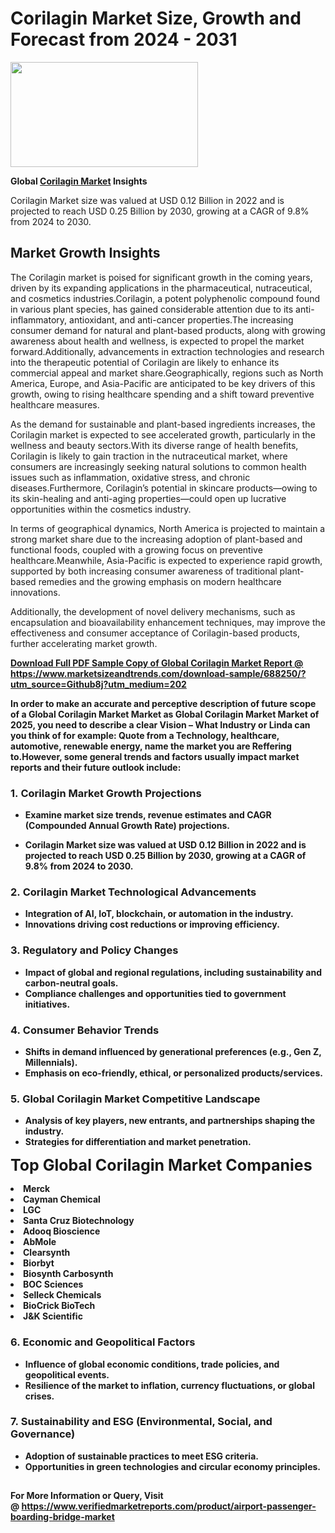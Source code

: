<H1>Corilagin Market Size, Growth and Forecast from 2024 - 2031</H1><img class="aligncenter size-medium wp-image-584254" src="https://thirdeyenews.in/wp-content/uploads/2024/09/Global-Market-Research-300x168.jpeg" alt="" width="300" height="168" /><p><strong>Global&nbsp;<a href="https://www.marketsizeandtrends.com/download-sample/688250/?utm_source=Github8j?utm_medium=202">Corilagin Market</a> Insights</strong></p><p>Corilagin Market size was valued at USD 0.12 Billion in 2022 and is projected to reach USD 0.25 Billion by 2030, growing at a CAGR of 9.8% from 2024 to 2030.</p><p><h2>Market Growth Insights</h2> <p>The Corilagin market is poised for significant growth in the coming years, driven by its expanding applications in the pharmaceutical, nutraceutical, and cosmetics industries.Corilagin, a potent polyphenolic compound found in various plant species, has gained considerable attention due to its anti-inflammatory, antioxidant, and anti-cancer properties.The increasing consumer demand for natural and plant-based products, along with growing awareness about health and wellness, is expected to propel the market forward.Additionally, advancements in extraction technologies and research into the therapeutic potential of Corilagin are likely to enhance its commercial appeal and market share.Geographically, regions such as North America, Europe, and Asia-Pacific are anticipated to be key drivers of this growth, owing to rising healthcare spending and a shift toward preventive healthcare measures.</p> <p><strong><a href="#"></a></strong></p> <p>As the demand for sustainable and plant-based ingredients increases, the Corilagin market is expected to see accelerated growth, particularly in the wellness and beauty sectors.With its diverse range of health benefits, Corilagin is likely to gain traction in the nutraceutical market, where consumers are increasingly seeking natural solutions to common health issues such as inflammation, oxidative stress, and chronic diseases.Furthermore, Corilagin’s potential in skincare products—owing to its skin-healing and anti-aging properties—could open up lucrative opportunities within the cosmetics industry.</p> <p>In terms of geographical dynamics, North America is projected to maintain a strong market share due to the increasing adoption of plant-based and functional foods, coupled with a growing focus on preventive healthcare.Meanwhile, Asia-Pacific is expected to experience rapid growth, supported by both increasing consumer awareness of traditional plant-based remedies and the growing emphasis on modern healthcare innovations.</p> <p>Additionally, the development of novel delivery mechanisms, such as encapsulation and bioavailability enhancement techniques, may improve the effectiveness and consumer acceptance of Corilagin-based products, further accelerating market growth.</p> <p><strong><a href="#"></p><p><span class=""><strong>Download Full PDF Sample Copy of Global Corilagin Market Report</strong> @ <a href="https://www.marketsizeandtrends.com/download-sample/688250/?utm_source=Github8j?utm_medium=202" target="_blank">https://www.marketsizeandtrends.com/download-sample/688250/?utm_source=Github8j?utm_medium=202</a></span></p><p>In order to make an accurate and perceptive description of future scope of a Global&nbsp;Corilagin Market Market as Global&nbsp;Corilagin Market Market of 2025, you need to describe a clear Vision &ndash; What Industry or Linda can you think of for example: Quote from a Technology, healthcare, automotive, renewable energy, name the market you are Reffering to.However, some general trends and factors usually impact market reports and their future outlook include:</p><h3>1.&nbsp;<strong>Corilagin Market Growth Projections</strong></h3><ul><li>Examine market size trends, revenue estimates and CAGR (Compounded Annual Growth Rate) projections.</li><li><p>Corilagin Market size was valued at USD 0.12 Billion in 2022 and is projected to reach USD 0.25 Billion by 2030, growing at a CAGR of 9.8% from 2024 to 2030.</p></li></ul><h3>2.&nbsp;<strong>Corilagin Market Technological Advancements</strong></h3><ul><li>Integration of AI, IoT, blockchain, or automation in the industry.</li><li>Innovations driving cost reductions or improving efficiency.</li></ul><h3>3.&nbsp;<strong>Regulatory and Policy Changes</strong></h3><ul><li>Impact of global and regional regulations, including sustainability and carbon-neutral goals.</li><li>Compliance challenges and opportunities tied to government initiatives.</li></ul><h3>4.&nbsp;<strong>Consumer Behavior Trends</strong></h3><ul><li>Shifts in demand influenced by generational preferences (e.g., Gen Z, Millennials).</li><li>Emphasis on eco-friendly, ethical, or personalized products/services.</li></ul><h3>5.&nbsp;<strong>Global Corilagin Market Competitive Landscape</strong></h3><ul><li>Analysis of key players, new entrants, and partnerships shaping the industry.</li><li>Strategies for differentiation and market penetration.</li></ul><p data-pm-slice="1 1 []"><span style="color: inherit; font-family: inherit; font-size: 25px;">Top Global Corilagin Market Companies</span></p><div class="" data-test-id=""><p><li>Merck</li><li> Cayman Chemical</li><li> LGC</li><li> Santa Cruz Biotechnology</li><li> Adooq Bioscience</li><li> AbMole</li><li> Clearsynth</li><li> Biorbyt</li><li> Biosynth Carbosynth</li><li> BOC Sciences</li><li> Selleck Chemicals</li><li> BioCrick BioTech</li><li> J&K Scientific</li></p></div><h3>6.&nbsp;<strong>Economic and Geopolitical Factors</strong></h3><ul><li>Influence of global economic conditions, trade policies, and geopolitical events.</li><li>Resilience of the market to inflation, currency fluctuations, or global crises.</li></ul><h3>7.&nbsp;<strong>Sustainability and ESG (Environmental, Social, and Governance)</strong></h3><ul><li>Adoption of sustainable practices to meet ESG criteria.</li><li>Opportunities in green technologies and circular economy principles.</li></ul><h2><strong style="font-size: 14px;">For More Information or Query, Visit @&nbsp;</strong><a style="background-color: #ffffff; font-size: 14px;" href="https://www.marketsizeandtrends.com/report/corilagin-market/" target="_blank">https://www.verifiedmarketreports.com/product/airport-passenger-boarding-bridge-market</a></h2>
